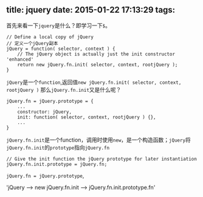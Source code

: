 title: jquery
date: 2015-01-22 17:13:29
tags:
---

首先来看一下`jquery`是什么？即学习一下`$`。

```
// Define a local copy of jQuery
// 定义一个jQuery副本
jQuery = function( selector, context ) {
	// The jQuery object is actually just the init constructor 'enhanced'
	return new jQuery.fn.init( selector, context, rootjQuery );
}
```
`jQuery`是一个`function`,返回值`new jQuery.fn.init( selector, context, rootjQuery )`
那么`jQuery.fn.init`又是什么呢？
```
jQuery.fn = jQuery.prototype = {
	...
	constructor: jQuery,
	init: function( selector, context, rootjQuery ) {},
	...
}
```
`jQuery.fn.init`是一个function，调用时使用`new`，是一个构造函数；`jQuery`将`jQuery.fn.init`的`prototype`指向`jQuery.fn`

```
// Give the init function the jQuery prototype for later instantiation
jQuery.fn.init.prototype = jQuery.fn;
```
`jQuery.fn = jQuery.prototype`,

'jQuery --> new jQuery.fn.init --> jQuery.fn.init.prototype.fn'